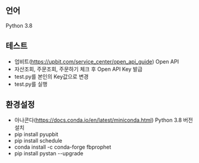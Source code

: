 ## 언어
Python 3.8

 ## 테스트
 - 업비트(https://upbit.com/service_center/open_api_guide) Open API
 - 자산조회, 주문조회, 주문하기 체크 후 Open API Key 발급
 - test.py를 본인의 Key값으로 변경
 - test.py를 실행

## 환경설정
 - 아나콘다(https://docs.conda.io/en/latest/miniconda.html) Python 3.8 버전 설치
 - pip install pyupbit
 - pip install schedule
 - conda install -c conda-forge fbprophet
 - pip install pystan --upgrade
